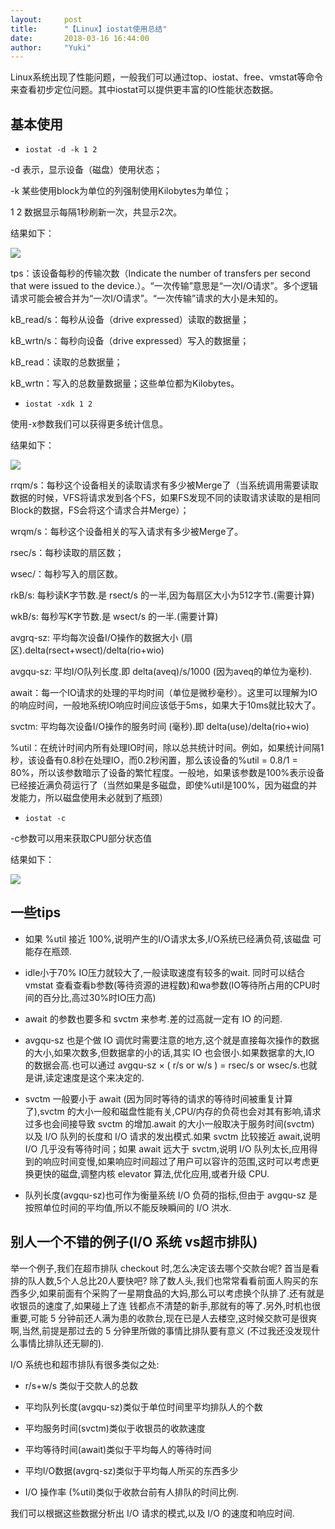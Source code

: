 ```yaml
---
layout:     post
title:      "【Linux】iostat使用总结"
date:       2018-03-16 16:44:00
author:     "Yuki"
---
```




Linux系统出现了性能问题，一般我们可以通过top、iostat、free、vmstat等命令来查看初步定位问题。其中iostat可以提供更丰富的IO性能状态数据。

## 基本使用

* `iostat -d -k 1 2`

 -d 表示，显示设备（磁盘）使用状态；
 
 -k 某些使用block为单位的列强制使用Kilobytes为单位；
 
 1 2 数据显示每隔1秒刷新一次，共显示2次。
 
 结果如下：
 
 <img src="../../../../../img/blogs/iostat/01.png">
 
 tps：该设备每秒的传输次数（Indicate the number of transfers per second that were issued to the device.）。“一次传输”意思是“一次I/O请求”。多个逻辑请求可能会被合并为“一次I/O请求”。“一次传输”请求的大小是未知的。

 kB_read/s：每秒从设备（drive expressed）读取的数据量；

 kB_wrtn/s：每秒向设备（drive expressed）写入的数据量；

 kB_read：读取的总数据量；

 kB_wrtn：写入的总数量数据量；这些单位都为Kilobytes。
 
* `iostat -xdk 1 2`

 使用-x参数我们可以获得更多统计信息。
 
 结果如下：

  <img src="../../../../../img/blogs/iostat/02.png">
  
  rrqm/s：每秒这个设备相关的读取请求有多少被Merge了（当系统调用需要读取数据的时候，VFS将请求发到各个FS，如果FS发现不同的读取请求读取的是相同Block的数据，FS会将这个请求合并Merge）；
  
  wrqm/s：每秒这个设备相关的写入请求有多少被Merge了。

 rsec/s：每秒读取的扇区数；

 wsec/：每秒写入的扇区数。

 rkB/s:      每秒读K字节数.是 rsect/s 的一半,因为每扇区大小为512字节.(需要计算)

 wkB/s:    每秒写K字节数.是 wsect/s 的一半.(需要计算)

 avgrq-sz: 平均每次设备I/O操作的数据大小 (扇区).delta(rsect+wsect)/delta(rio+wio)

 avgqu-sz: 平均I/O队列长度.即 delta(aveq)/s/1000 (因为aveq的单位为毫秒).

 await：每一个IO请求的处理的平均时间（单位是微秒毫秒）。这里可以理解为IO的响应时间，一般地系统IO响应时间应该低于5ms，如果大于10ms就比较大了。

 svctm:   平均每次设备I/O操作的服务时间 (毫秒).即 delta(use)/delta(rio+wio)

 %util：在统计时间内所有处理IO时间，除以总共统计时间。例如，如果统计间隔1秒，该设备有0.8秒在处理IO，而0.2秒闲置，那么该设备的%util = 0.8/1 = 80%，所以该参数暗示了设备的繁忙程度。一般地，如果该参数是100%表示设备已经接近满负荷运行了（当然如果是多磁盘，即使%util是100%，因为磁盘的并发能力，所以磁盘使用未必就到了瓶颈）
 
* `iostat -c `

 -c参数可以用来获取CPU部分状态值
 
 结果如下：
 
 <img src="../../../../../img/blogs/iostat/03.png">
 
## 一些tips 
 
 
* 如果 %util 接近 100%,说明产生的I/O请求太多,I/O系统已经满负荷,该磁盘
 可能存在瓶颈.
 
* idle小于70% IO压力就较大了,一般读取速度有较多的wait.
同时可以结合vmstat 查看查看b参数(等待资源的进程数)和wa参数(IO等待所占用的CPU时间的百分比,高过30%时IO压力高)

* await 的参数也要多和 svctm 来参考.差的过高就一定有 IO 的问题.

* avgqu-sz 也是个做 IO 调优时需要注意的地方,这个就是直接每次操作的数据的大小,如果次数多,但数据拿的小的话,其实 IO 也会很小.如果数据拿的大,IO 的数据会高.也可以通过 avgqu-sz × ( r/s or w/s ) = rsec/s or wsec/s.也就是讲,读定速度是这个来决定的.

* svctm 一般要小于 await (因为同时等待的请求的等待时间被重复计算了),svctm 的大小一般和磁盘性能有关,CPU/内存的负荷也会对其有影响,请求过多也会间接导致 svctm 的增加.await 的大小一般取决于服务时间(svctm) 以及 I/O 队列的长度和 I/O 请求的发出模式.如果 svctm 比较接近 await,说明 I/O 几乎没有等待时间；如果 await 远大于 svctm,说明 I/O 队列太长,应用得到的响应时间变慢,如果响应时间超过了用户可以容许的范围,这时可以考虑更换更快的磁盘,调整内核 elevator 算法,优化应用,或者升级 CPU.

* 队列长度(avgqu-sz)也可作为衡量系统 I/O 负荷的指标,但由于 avgqu-sz 是按照单位时间的平均值,所以不能反映瞬间的 I/O 洪水.

## 别人一个不错的例子(I/O 系统 vs超市排队)

举一个例子,我们在超市排队 checkout 时,怎么决定该去哪个交款台呢? 首当是看排的队人数,5个人总比20人要快吧? 除了数人头,我们也常常看看前面人购买的东西多少,如果前面有个采购了一星期食品的大妈,那么可以考虑换个队排了.还有就是收银员的速度了,如果碰上了连 钱都点不清楚的新手,那就有的等了.另外,时机也很重要,可能 5 分钟前还人满为患的收款台,现在已是人去楼空,这时候交款可是很爽啊,当然,前提是那过去的 5 分钟里所做的事情比排队要有意义 (不过我还没发现什么事情比排队还无聊的).

I/O 系统也和超市排队有很多类似之处:

* r/s+w/s 类似于交款人的总数

* 平均队列长度(avgqu-sz)类似于单位时间里平均排队人的个数

* 平均服务时间(svctm)类似于收银员的收款速度

* 平均等待时间(await)类似于平均每人的等待时间

* 平均I/O数据(avgrq-sz)类似于平均每人所买的东西多少

* I/O 操作率 (%util)类似于收款台前有人排队的时间比例.

我们可以根据这些数据分析出 I/O 请求的模式,以及 I/O 的速度和响应时间.


 
 
 
  

